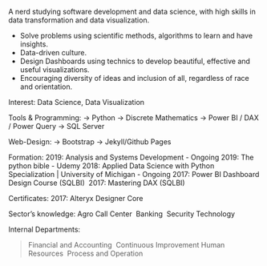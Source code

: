 A nerd studying software development and data science, with high skills in data transformation and data visualization.

- Solve problems using scientific methods, algorithms to learn and have insights.
- Data-driven culture.
- Design Dashboards using technics to develop beautiful, effective and useful visualizations.
- Encouraging diversity of ideas and inclusion of all, regardless of race and orientation.

Interest:
Data Science, Data Visualization

Tools & Programming:
-> Python
-> Discrete Mathematics
-> Power BI / DAX /  Power Query
-> SQL Server

Web-Design:
-> Bootstrap
-> Jekyll/Github Pages

Formation:
2019: Analysis and Systems Development - Ongoing
2019: The python bible - Udemy
2018: Applied Data Science with Python Specialization | University of Michigan - Ongoing
2017: Power BI Dashboard Design Course (SQLBI) 
2017: Mastering DAX (SQLBI)

Certificates:
2017: Alteryx Designer Core

Sector’s knowledge:
Agro
Call Center 
Banking 
Security
Technology 

Internal Departments: 
> Financial and Accounting 
> Continuous Improvement
> Human Resources 
> Process and Operation